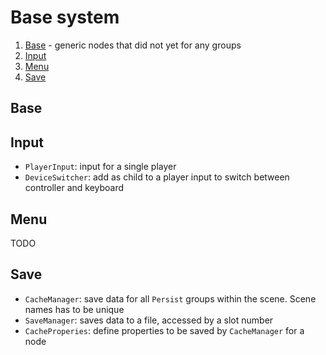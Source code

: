 # Base system

1. [Base](#base) - generic nodes that did not yet for any groups
1. [Input](#input)
1. [Menu](#menu)
1. [Save](#save)

## Base

## Input

- `PlayerInput`: input for a single player
- `DeviceSwitcher`: add as child to a player input to switch between controller and keyboard

## Menu

TODO

## Save

- `CacheManager`: save data for all `Persist` groups within the scene. Scene names has to be unique
- `SaveManager`: saves data to a file, accessed by a slot number
- `CacheProperies`: define properties to be saved by `CacheManager` for a node
